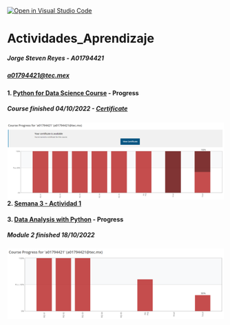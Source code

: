 [![Open in Visual Studio Code](https://classroom.github.com/assets/open-in-vscode-c66648af7eb3fe8bc4f294546bfd86ef473780cde1dea487d3c4ff354943c9ae.svg)](https://classroom.github.com/online_ide?assignment_repo_id=8478627&assignment_repo_type=AssignmentRepo)

# Actividades_Aprendizaje

##### Jorge Steven Reyes - A01794421
##### a01794421@tec.mex

#### 1. [Python for Data Science Course](1_Python_for_Data_Science_course/) - Progress
##### Course finished 04/10/2022 - [Certificate](assets/Capture15.PNG)

<img src="assets/Capture14.PNG"
     alt="Markdown Monster icon"
     style="float: left; margin-right: 10px;" />

#### 2. [Semana 3 - Actividad 1](week3_activity1/Activity_1-Week_3.ipynb)

#### 3. [Data Analysis with Python](2_Data_Analysis_with_Python_course/) - Progress
##### Module 2 finished 18/10/2022

<img src="assets/Capture23.PNG"
     alt="Markdown Monster icon"
     style="float: left; margin-right: 10px;" />

